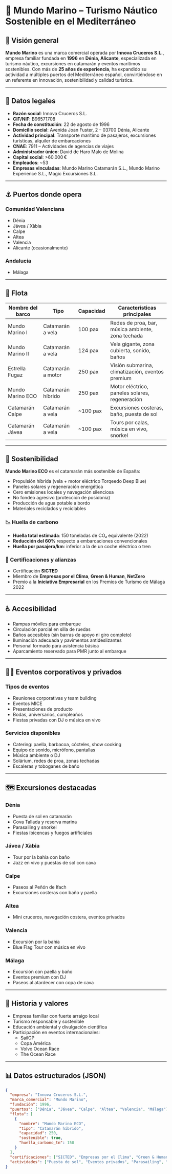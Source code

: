 # 🌊 Mundo Marino – Turismo Náutico Sostenible en el Mediterráneo

## 🧭 Visión general

**Mundo Marino** es una marca comercial operada por **Innova Cruceros S.L.**, empresa familiar fundada en **1996** en **Dénia, Alicante**, especializada en turismo náutico, excursiones en catamarán y eventos marítimos sostenibles. Con más de **25 años de experiencia**, ha expandido su actividad a múltiples puertos del Mediterráneo español, convirtiéndose en un referente en innovación, sostenibilidad y calidad turística.

---

## 🧾 Datos legales

- **Razón social**: Innova Cruceros S.L.  
- **CIF/NIF**: B96571708  
- **Fecha de constitución**: 22 de agosto de 1996  
- **Domicilio social**: Avenida Joan Fuster, 2 – 03700 Dénia, Alicante  
- **Actividad principal**: Transporte marítimo de pasajeros, excursiones turísticas, alquiler de embarcaciones  
- **CNAE**: 7911 – Actividades de agencias de viajes  
- **Administrador único**: David de Haro Malo de Molina  
- **Capital social**: >60.000 €  
- **Empleados**: ~53  
- **Empresas vinculadas**: Mundo Marino Catamarán S.L., Mundo Marino Experience S.L., Magic Excursiones S.L.

---

## ⚓ Puertos donde opera

### Comunidad Valenciana
- Dénia  
- Jávea / Xàbia  
- Calpe  
- Altea  
- Valencia  
- Alicante (ocasionalmente)

### Andalucía
- Málaga

---

## 🚢 Flota

| Nombre del barco       | Tipo                  | Capacidad | Características principales                          |
|------------------------|-----------------------|-----------|------------------------------------------------------|
| Mundo Marino I         | Catamarán a vela      | 100 pax   | Redes de proa, bar, música ambiente, zona techada    |
| Mundo Marino II        | Catamarán a vela      | 124 pax   | Vela gigante, zona cubierta, sonido, baños           |
| Estrella Fugaz         | Catamarán a motor     | 250 pax   | Visión submarina, climatización, eventos premium     |
| Mundo Marino ECO       | Catamarán híbrido     | 250 pax   | Motor eléctrico, paneles solares, regeneración       |
| Catamarán Calpe        | Catamarán a vela      | ~100 pax  | Excursiones costeras, baño, puesta de sol            |
| Catamarán Jávea        | Catamarán a vela      | ~100 pax  | Tours por calas, música en vivo, snorkel             |

---

## 🌱 Sostenibilidad

**Mundo Marino ECO** es el catamarán más sostenible de España:

- Propulsión híbrida (vela + motor eléctrico Torqeedo Deep Blue)  
- Paneles solares y regeneración energética  
- Cero emisiones locales y navegación silenciosa  
- No fondeo agresivo (protección de posidonia)  
- Producción de agua potable a bordo  
- Materiales reciclados y reciclables

### 📉 Huella de carbono

- **Huella total estimada**: 150 toneladas de CO₂ equivalente (2022)  
- **Reducción del 60%** respecto a embarcaciones convencionales  
- **Huella por pasajero/km**: inferior a la de un coche eléctrico o tren

### 🏅 Certificaciones y alianzas

- Certificación **SICTED**  
- Miembro de **Empresas por el Clima**, **Green & Human**, **NetZero**  
- Premio a la **Iniciativa Empresarial** en los Premios de Turismo de Málaga 2022

---

## ♿️ Accesibilidad

- Rampas móviles para embarque  
- Circulación parcial en silla de ruedas  
- Baños accesibles (sin barras de apoyo ni giro completo)  
- Iluminación adecuada y pavimentos antideslizantes  
- Personal formado para asistencia básica  
- Aparcamiento reservado para PMR junto al embarque

---

## 🧑‍💼 Eventos corporativos y privados

### Tipos de eventos
- Reuniones corporativas y team building  
- Eventos MICE  
- Presentaciones de producto  
- Bodas, aniversarios, cumpleaños  
- Fiestas privadas con DJ o música en vivo

### Servicios disponibles
- Catering: paella, barbacoa, cócteles, show cooking  
- Equipo de sonido, micrófono, pantallas  
- Música ambiente o DJ  
- Solárium, redes de proa, zonas techadas  
- Escaleras y toboganes de baño

---

## 🗺️ Excursiones destacadas

### Dénia
- Puesta de sol en catamarán  
- Cova Tallada y reserva marina  
- Parasailing y snorkel  
- Fiestas ibicencas y fuegos artificiales

### Jávea / Xàbia
- Tour por la bahía con baño  
- Jazz en vivo y puestas de sol con cava

### Calpe
- Paseos al Peñón de Ifach  
- Excursiones costeras con baño y paella

### Altea
- Mini cruceros, navegación costera, eventos privados

### Valencia
- Excursión por la bahía  
- Blue Flag Tour con música en vivo

### Málaga
- Excursión con paella y baño  
- Eventos premium con DJ  
- Paseos al atardecer con copa de cava

---

## 🧬 Historia y valores

- Empresa familiar con fuerte arraigo local  
- Turismo responsable y sostenible  
- Educación ambiental y divulgación científica  
- Participación en eventos internacionales:
  - SailGP  
  - Copa América  
  - Volvo Ocean Race  
  - The Ocean Race

---

## 📊 Datos estructurados (JSON)

```json
{
  "empresa": "Innova Cruceros S.L.",
  "marca_comercial": "Mundo Marino",
  "fundación": 1996,
  "puertos": ["Dénia", "Jávea", "Calpe", "Altea", "Valencia", "Málaga"],
  "flota": [
    {
      "nombre": "Mundo Marino ECO",
      "tipo": "Catamarán híbrido",
      "capacidad": 250,
      "sostenible": true,
      "huella_carbono_tn": 150
    }
  ],
  "certificaciones": ["SICTED", "Empresas por el Clima", "Green & Human"],
  "actividades": ["Puesta de sol", "Eventos privados", "Parasailing", "Tours educativos"]
}
